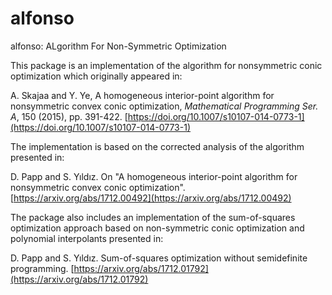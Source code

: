 # alfonso
alfonso: ALgorithm For Non-Symmetric Optimization

This package is an implementation of the algorithm for nonsymmetric conic optimization which originally appeared in:

A. Skajaa and Y. Ye, A homogeneous interior-point algorithm for nonsymmetric convex conic optimization, *Mathematical Programming Ser. A*, 150 (2015), pp. 391-422. [https://doi.org/10.1007/s10107-014-0773-1](https://doi.org/10.1007/s10107-014-0773-1)

The implementation is based on the corrected analysis of the algorithm presented in:

D. Papp and S. Yıldız. On "A homogeneous interior-point algorithm for nonsymmetric convex conic optimization". [https://arxiv.org/abs/1712.00492](https://arxiv.org/abs/1712.00492)

The package also includes an implementation of the sum-of-squares optimization approach based on non-symmetric conic optimization and polynomial interpolants presented in:

D. Papp and S. Yıldız. Sum-of-squares optimization without semidefinite programming. [https://arxiv.org/abs/1712.01792](https://arxiv.org/abs/1712.01792)
